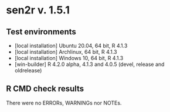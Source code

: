 # sen2r v. 1.5.1

## Test environments
* [local installation] Ubuntu 20.04, 64 bit, R 4.1.3
* [local installation] Archlinux, 64 bit, R 4.1.3
* [local installation] Windows 10, 64 bit, R 4.1.3
* [win-builder] R 4.2.0 alpha, 4.1.3 and 4.0.5 (devel, release and oldrelease)

## R CMD check results
There were no ERRORs, WARNINGs nor NOTEs.
